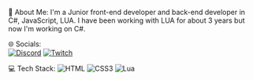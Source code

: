 💫 About Me:
I'm a Junior front-end developer and back-end developer in C#, JavaScript, LUA. I have been working with LUA for about 3 years but now I'm working on C#.

🌐 Socials:<br>
[![Discord](https://img.shields.io/badge/Discord-%237289DA.svg?logo=discord&logoColor=white)](https://discord.gg/https://discord.gg/hfKsx3DC2S) [![Twitch](https://img.shields.io/badge/Twitch-%239146FF.svg?logo=Twitch&logoColor=white)](https://twitch.tv/jozinblaze)

💻 Tech Stack:
![HTML](https://img.shields.io/badge/HTML5-E34F26?style=for-the-badge&logo=html5&logoColor=white) ![CSS3](https://img.shields.io/badge/css3-%231572B6.svg?style=for-the-badge&logo=css3&logoColor=white) ![Lua](https://img.shields.io/badge/lua-%232C2D72.svg?style=for-the-badge&logo=lua&logoColor=white) 

